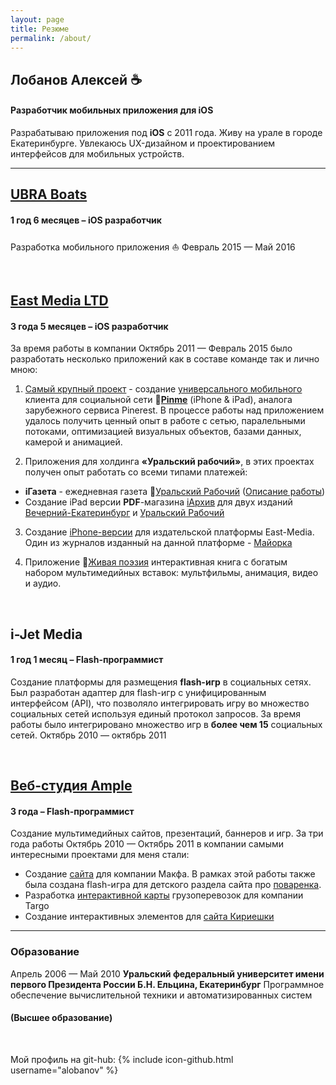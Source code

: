 ```yaml
---
layout: page
title: Резюме
permalink: /about/
---
```


## Лобанов Алексей :coffee:

#### Разработчик мобильных приложения для iOS

Разрабатываю приложения под **iOS** c <span class="wordcode">2011</span> года. Живу на урале в городе Екатеринбурге. Увлекаюсь UX-дизайном и проектированием интерфейсов для мобильных устройств.

---

## [**UBRA Boats**](unitedboatridersassociation.com)

#### 1 год 6 месяцев – iOS разработчик

Разработка мобильного приложения :boat: <span class="wordcode">Февраль 2015 — Май 2016</span>

<br/>

## [**East Media LTD**](www.east-media.ru)

#### 3 года 5 месяцев – iOS разработчик

За время работы в компании <span class="wordcode">Октябрь 2011 — Февраль 2015</span> было разработать несколько приложений как в составе команде так и лично мною:

1. [Самый крупный проект](http://www.east-media.ru/portfolio/26/) - создание [универсального мобильного](https://itunes.apple.com/ru/app/pinme/id561684663) клиента для социальной сети :city_sunrise:**[Pinme](http://pinme.ru)** (iPhone & iPad), аналога зарубежного сервиса Pinerest. В процессе работы над приложением удалось получить ценный опыт в работе с сетью, паралельными потоками, оптимизацией визуальных объектов, базами данных, камерой и анимацией.

2. Приложения для холдинга **«Уральский рабочий»**, в этих проектах получен опыт работать со всеми типами платежей:
- **iГазета** - ежедневная газета :iphone:[Уральский Рабочий](http://ipad.uralsky-rabochi.ru) ([Описание работы](http://www.east-media.ru/portfolio/12/))
- Создание iPad версии **PDF**-магазина [iАрхив](http://iarchive.info) для двух изданий [Вечерний-Екатеринбург](https://itunes.apple.com/ru/app/iarhiv-ve/id880) и [Уральский Рабочий](https://itunes.apple.com/ru/app/iarhiv-ur/id688)

3. Создание [iPhone-версии](https://itunes.apple.com/ru/app/id861246494) для издательской платформы East-Media. Один из журналов изданный на данной платформе - [Майорка](http://www.east-media.ru/portfolio/25/)

4. Приложение :book:[Живая поэзия](https://itunes.apple.com/us/app/antologia-russk) интерактивная книга с богатым набором мультимедийных вставок: мультфильмы, анимация, видео и аудио.

<br/>

## **i-Jet Media**

#### 1 год 1 месяц – Flash-программист

Создание платформы для размещения **flash-игр** в социальных сетях. Был разработан адаптер для flash-игр с унифицированным интерфейсом (API), что позволяло интегрировать игру во множество социальных сетей используя единый протокол запросов. За время работы было интегрировано множество игр в **более чем 15** социальных сетей. <span class="wordcode">Октябрь 2010 — октябрь 2011</span>

<br/>

## [**Веб-студия Ample**](http://www.ample.ru)

#### 3 года – Flash-программист

Создание мультимедийных сайтов, презентаций, баннеров и игр. За три года работы <span class="wordcode">Октябрь 2010 — Октябрь 2011</span> в компании самыми интересными проектами для меня стали:

- Создание [сайта](http://www.makfa.ru) для компании Макфа. В рамках этой работы также была создана flash-игра для детского раздела сайта про [поваренка](http://povar.makfa.ru).
- Разработка [интерактивной карты](http://www.targotrans.ru/directions/) грузоперевозок для компании Targo
- Создание интерактивных элементов для [сайта Кириешки](http://kirieshki.ru)

---

### Образование

<span class="wordcode">Апрель 2006 — Май 2010</span> **Уральский федеральный университет имени первого Президента России Б.Н. Ельцина, Екатеринбург** Программное обеспечение вычислительной техники и автоматизированных систем

#### (Высшее образование)

<br/>

Мой профиль на git-hub: {% include icon-github.html username="alobanov" %}
